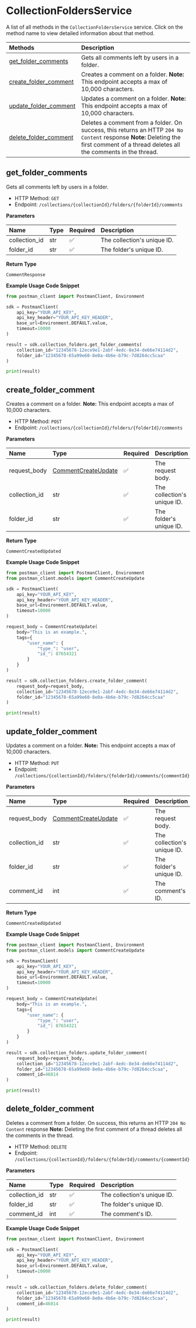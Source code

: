 # CollectionFoldersService

A list of all methods in the `CollectionFoldersService` service. Click on the method name to view detailed information about that method.

| Methods                                         | Description                                                                                                                                                                          |
| :---------------------------------------------- | :----------------------------------------------------------------------------------------------------------------------------------------------------------------------------------- |
| [get_folder_comments](#get_folder_comments)     | Gets all comments left by users in a folder.                                                                                                                                         |
| [create_folder_comment](#create_folder_comment) | Creates a comment on a folder. **Note:** This endpoint accepts a max of 10,000 characters.                                                                                           |
| [update_folder_comment](#update_folder_comment) | Updates a comment on a folder. **Note:** This endpoint accepts a max of 10,000 characters.                                                                                           |
| [delete_folder_comment](#delete_folder_comment) | Deletes a comment from a folder. On success, this returns an HTTP `204 No Content` response **Note:** Deleting the first comment of a thread deletes all the comments in the thread. |

## get_folder_comments

Gets all comments left by users in a folder.

- HTTP Method: `GET`
- Endpoint: `/collections/{collectionId}/folders/{folderId}/comments`

**Parameters**

| Name          | Type | Required | Description                 |
| :------------ | :--- | :------- | :-------------------------- |
| collection_id | str  | ✅       | The collection's unique ID. |
| folder_id     | str  | ✅       | The folder's unique ID.     |

**Return Type**

`CommentResponse`

**Example Usage Code Snippet**

```python
from postman_client import PostmanClient, Environment

sdk = PostmanClient(
    api_key="YOUR_API_KEY",
    api_key_header="YOUR_API_KEY_HEADER",
    base_url=Environment.DEFAULT.value,
    timeout=10000
)

result = sdk.collection_folders.get_folder_comments(
    collection_id="12345678-12ece9e1-2abf-4edc-8e34-de66e74114d2",
    folder_id="12345678-65a99e60-8e0a-4b6e-b79c-7d8264cc5caa"
)

print(result)
```

## create_folder_comment

Creates a comment on a folder. **Note:** This endpoint accepts a max of 10,000 characters.

- HTTP Method: `POST`
- Endpoint: `/collections/{collectionId}/folders/{folderId}/comments`

**Parameters**

| Name          | Type                                                    | Required | Description                 |
| :------------ | :------------------------------------------------------ | :------- | :-------------------------- |
| request_body  | [CommentCreateUpdate](../models/CommentCreateUpdate.md) | ✅       | The request body.           |
| collection_id | str                                                     | ✅       | The collection's unique ID. |
| folder_id     | str                                                     | ✅       | The folder's unique ID.     |

**Return Type**

`CommentCreatedUpdated`

**Example Usage Code Snippet**

```python
from postman_client import PostmanClient, Environment
from postman_client.models import CommentCreateUpdate

sdk = PostmanClient(
    api_key="YOUR_API_KEY",
    api_key_header="YOUR_API_KEY_HEADER",
    base_url=Environment.DEFAULT.value,
    timeout=10000
)

request_body = CommentCreateUpdate(
    body="This is an example.",
    tags={
        "user_name": {
            "type_": "user",
            "id_": 87654321
        }
    }
)

result = sdk.collection_folders.create_folder_comment(
    request_body=request_body,
    collection_id="12345678-12ece9e1-2abf-4edc-8e34-de66e74114d2",
    folder_id="12345678-65a99e60-8e0a-4b6e-b79c-7d8264cc5caa"
)

print(result)
```

## update_folder_comment

Updates a comment on a folder. **Note:** This endpoint accepts a max of 10,000 characters.

- HTTP Method: `PUT`
- Endpoint: `/collections/{collectionId}/folders/{folderId}/comments/{commentId}`

**Parameters**

| Name          | Type                                                    | Required | Description                 |
| :------------ | :------------------------------------------------------ | :------- | :-------------------------- |
| request_body  | [CommentCreateUpdate](../models/CommentCreateUpdate.md) | ✅       | The request body.           |
| collection_id | str                                                     | ✅       | The collection's unique ID. |
| folder_id     | str                                                     | ✅       | The folder's unique ID.     |
| comment_id    | int                                                     | ✅       | The comment's ID.           |

**Return Type**

`CommentCreatedUpdated`

**Example Usage Code Snippet**

```python
from postman_client import PostmanClient, Environment
from postman_client.models import CommentCreateUpdate

sdk = PostmanClient(
    api_key="YOUR_API_KEY",
    api_key_header="YOUR_API_KEY_HEADER",
    base_url=Environment.DEFAULT.value,
    timeout=10000
)

request_body = CommentCreateUpdate(
    body="This is an example.",
    tags={
        "user_name": {
            "type_": "user",
            "id_": 87654321
        }
    }
)

result = sdk.collection_folders.update_folder_comment(
    request_body=request_body,
    collection_id="12345678-12ece9e1-2abf-4edc-8e34-de66e74114d2",
    folder_id="12345678-65a99e60-8e0a-4b6e-b79c-7d8264cc5caa",
    comment_id=46814
)

print(result)
```

## delete_folder_comment

Deletes a comment from a folder. On success, this returns an HTTP `204 No Content` response **Note:** Deleting the first comment of a thread deletes all the comments in the thread.

- HTTP Method: `DELETE`
- Endpoint: `/collections/{collectionId}/folders/{folderId}/comments/{commentId}`

**Parameters**

| Name          | Type | Required | Description                 |
| :------------ | :--- | :------- | :-------------------------- |
| collection_id | str  | ✅       | The collection's unique ID. |
| folder_id     | str  | ✅       | The folder's unique ID.     |
| comment_id    | int  | ✅       | The comment's ID.           |

**Example Usage Code Snippet**

```python
from postman_client import PostmanClient, Environment

sdk = PostmanClient(
    api_key="YOUR_API_KEY",
    api_key_header="YOUR_API_KEY_HEADER",
    base_url=Environment.DEFAULT.value,
    timeout=10000
)

result = sdk.collection_folders.delete_folder_comment(
    collection_id="12345678-12ece9e1-2abf-4edc-8e34-de66e74114d2",
    folder_id="12345678-65a99e60-8e0a-4b6e-b79c-7d8264cc5caa",
    comment_id=46814
)

print(result)
```

<!-- This file was generated by liblab | https://liblab.com/ -->
